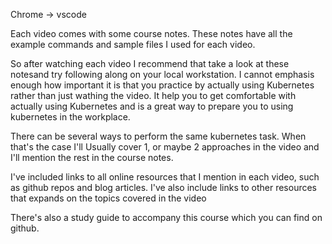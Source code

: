 Chrome -> vscode

Each video comes with some course notes. These notes have all the example commands and sample files I used for each video.

So after watching each video I recommend that take a look at these notesand  try following along on your local workstation. I cannot emphasis enough how important it is that you practice by actually using Kubernetes rather than just wathing the video. It help you to get comfortable with actually using Kubernetes and is a great way to prepare you to using kubernetes in the workplace.

There can be several ways to perform the same kubernetes task. When that's the case I'll Usually cover 1, or maybe 2 approaches in the video and I'll mention the rest in the course notes.


I've included links to all online resources that I mention in each video, such as github repos and blog articles. I've also include links to other resources that expands on the topics covered in the video


There's also a study guide to accompany this course which you can find on github. 
